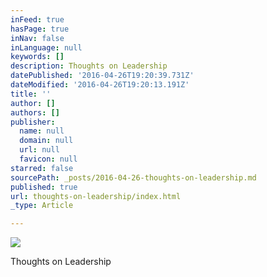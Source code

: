 ```yaml
---
inFeed: true
hasPage: true
inNav: false
inLanguage: null
keywords: []
description: Thoughts on Leadership
datePublished: '2016-04-26T19:20:39.731Z'
dateModified: '2016-04-26T19:20:13.191Z'
title: ''
author: []
authors: []
publisher:
  name: null
  domain: null
  url: null
  favicon: null
starred: false
sourcePath: _posts/2016-04-26-thoughts-on-leadership.md
published: true
url: thoughts-on-leadership/index.html
_type: Article

---
```

![](https://the-grid-user-content.s3-us-west-2.amazonaws.com/ac20a0ee-1cd1-4d0a-8b00-589068e04aa9.jpg)

Thoughts on Leadership